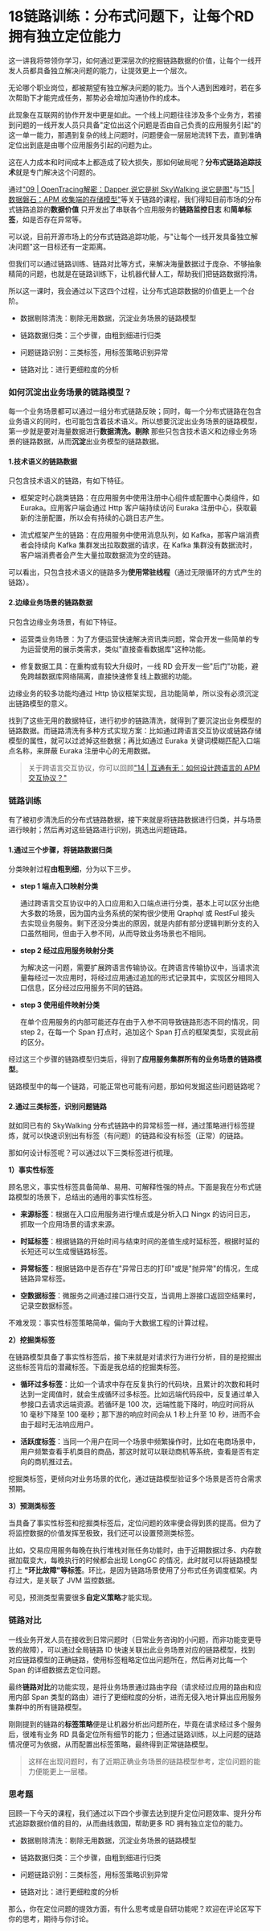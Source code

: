 # 18链路训练：分布式问题下，让每个RD拥有独立定位能力

这一讲我将带领你学习，如何通过更深层次的挖掘链路数据的价值，让每个一线开发人员都具备独立解决问题的能力，让提效更上一个层次。

无论哪个职业岗位，都被期望有独立解决问题的能力。当个人遇到困难时，若在多次帮助下才能完成任务，那势必会增加沟通协作的成本。

此现象在互联网的协作开发中更是如此。一个线上问题往往涉及多个业务方，若接到问题的一线开发人员只具备"定位出这个问题是否由自己负责的应用服务引起"的这一单一能力，那遇到复杂的线上问题时，问题便会一层层地流转下去，直到准确定位出到底是由哪个应用服务引起的问题为止。

这在人力成本和时间成本上都造成了较大损失，那如何破局呢？**分布式链路追踪技术**就是专门解决这个问题的。

通过["09 \| OpenTracing解密：Dapper 说它是树 SkyWalking 说它是图"](https://kaiwu.lagou.com/course/courseInfo.htm?courseId=729#/detail/pc?id=7058&fileGuid=xxQTRXtVcqtHK6j8)与["15 \| 数据磐石：APM 收集端的存储模型"](https://kaiwu.lagou.com/course/courseInfo.htm?courseId=729#/detail/pc?id=7064&fileGuid=xxQTRXtVcqtHK6j8)等关于链路的课程，我们得知目前市场的分布式链路追踪的**数据价值** 只开发出了串联各个应用服务的**链路监控日志** 和**简单标签**，如是否存在异常等。

可以说，目前开源市场上的分布式链路追踪功能，与"让每个一线开发具备独立解决问题"这一目标还有一定距离。

但我们可以通过链路训练、链路对比等方式，来解决海量数据过于庞杂、不够抽象精简的问题，也就是在链路训练下，让机器代替人工，帮助我们把链路数据捋清。

所以这一课时，我会通过以下这四个过程，让分布式追踪数据的价值更上一个台阶。

* 数据剔除清洗：剔除无用数据，沉淀业务场景的链路模型

* 链路数据归类：三个步骤，由粗到细进行归类

* 问题链路识别：三类标签，用标签策略识别异常

* 链路对比：进行更细粒度的分析

### 如何沉淀出业务场景的链路模型？

每一个业务场景都可以通过一组分布式链路反映；同时，每一个分布式链路在包含业务语义的同时，也可能包含着技术语义。所以想要沉淀出业务场景的链路模型，第一步就是要对海量数据进行**数据清洗。剔除** 那些只包含技术语义和边缘业务场景的链路数据，从而**沉淀**出业务模型的链路数据。

#### 1.技术语义的链路数据

只包含技术语义的链路，有如下特征。

* 框架定时心跳类链路：在应用服务中使用注册中心组件或配置中心类组件，如 Euraka。应用客户端会通过 Http 客户端持续访问 Euraka 注册中心，获取最新的注册配置，所以会有持续的心跳日志产生。

* 流式框架产生的链路：在应用服务中使用消息队列，如 Kafka，那客户端消费者会持续向 Kafka 集群发出拉取数据的请求，在 Kafka 集群没有数据流时，客户端消费者会产生大量拉取数据流为空的链路。

可以看出，只包含技术语义的链路多为**使用常驻线程**（通过无限循环的方式产生的链路）。

#### 2.边缘业务场景的链路数据

只包含边缘业务场景，有如下特征。

* 运营类业务场景：为了方便运营快速解决资讯类问题，常会开发一些简单的专为运营使用的展示类需求，类似"直接查看数据库"这种功能。

* 修复数据工具：在重构或有较大升级时，一线 RD 会开发一些"后门"功能，避免跨越数据库网络隔离，直接快速修复线上数据的功能。

边缘业务的较多功能均通过 Http 协议框架实现，且功能简单，所以没有必须沉淀出链路模型的意义。

找到了这些无用的数据特征，进行初步的链路清洗，就得到了要沉淀出业务模型的链路数据。而链路清洗有多种方式实现方案：比如通过跨语言交互协议或链路存储模型的属性，就可以过滤掉这些数据；再比如通过 Euraka 关键词模糊匹配入口端点名称，来屏蔽 Euraka 注册中心的无用数据。
> 关于跨语言交互协议，你可以回顾["14 \| 互通有无：如何设计跨语言的 APM 交互协议？"](https://kaiwu.lagou.com/course/courseInfo.htm?courseId=729&sid=20-h5Url-0&buyFrom=2&pageId=1pz4#/detail/pc?id=7063&fileGuid=xxQTRXtVcqtHK6j8)

### 链路训练

有了被初步清洗后的分布式链路数据，接下来就是将链路数据进行归类，并与场景进行映射；然后再对这些链路进行识别，挑选出问题链路。

#### 1.通过三个步骤，将链路数据归类

分类映射过程**由粗到细**，分为以下三步。

* **step 1 端点入口映射分类**   

  通过跨语言交互协议中的入口应用和入口端点进行分类，基本上可以区分出绝大多数的场景，因为国内业务系统的架构很少使用 Qraphql 或 RestFul 接头去实现业务服务。剩下还没分类出的原因，就是内部有部分逻辑判断分支的入口虽然相同，但由于入参不同，从而导致业务场景也不相同。

* **step 2 经过应用服务映射分类**   

  为解决这一问题，需要扩展跨语言传输协议。在跨语言传输协议中，当请求流量每经过一次应用时，将经过应用通过追加的形式记录其中，实现区分相同入口信息，区分经过应用服务不同的链路。

* **step 3 使用组件映射分类**   

  在单个应用服务的内部可能还存在由于入参不同导致链路形态不同的情况，同 step 2，在每一个 Span 打点时，追加这个 Span 打点的框架类型，实现此前的区分。

经过这三个步骤的链路模型归类后，得到了**应用服务集群所有的业务场景的链路模型**。

链路模型中的每一个链路，可能正常也可能有问题，那如何发掘这些问题链路呢？

#### 2.通过三类标签，识别问题链路

就如同已有的 SkyWalking 分布式链路中的异常标签一样，通过策略进行标签提炼，就可以快速识别出有标签（有问题）的链路和没有标签（正常）的链路。

那如何设计标签呢？可以通过以下三类标签进行梳理。

**1）事实性标签**

顾名思义，事实性标签具备简单、易用、可解释性强的特点。下面是我在分布式链路模型的场景下，总结出的通用的事实性标签。

* **来源标签**：根据在入口应用服务进行埋点或是分析入口 Ningx 的访问日志，抓取一个应用场景的请求来源。

* **时延标签**：根据链路的开始时间与结束时间的差值生成时延标签，根据时延的长短还可以生成慢链路标签。

* **异常标签**：根据链路中是否存在"异常日志的打印"或是"抛异常"的情况，生成链路异常标签。

* **空数据标签**：微服务之间通过接口进行交互，当调用上游接口返回空结果时，记录空数据标签。

不难发现：事实性标签策略简单，偏向于大数据工程的计算过程。

**2）挖掘类标签**

在链路模型具备了事实性标签后，接下来就是对请求行为进行分析，目的是挖掘出这些标签背后的潜藏标签。下面是我总结的挖掘类标签。

* **循环过多标签**：比如一个请求中存在反复执行的代码块，且累计的次数和耗时达到一定阈值时，就会生成循环过多标签。比如远端代码段中，反复通过单入参接口去请求远端资源。若循环是 100 次，远端性能下降时，响应时间将从 10 毫秒下降至 100 毫秒；那下游的响应时间会从 1 秒上升至 10 秒，进而不会由于超时无法响应用户。

* **活跃度标签**：当同一个用户在同一个场景中频繁操作时，比如在电商场景中，用户频繁查看手机类目的商品，那这时就可以联动商机等系统，查看是否有定向的商机推过去。

挖掘类标签，更倾向对业务场景的优化，通过链路模型验证多个场景是否符合需求预期。

**3）预测类标签**

当具备了事实性标签和挖掘类标签后，定位问题的效率便会得到质的提高。但为了将监控数据的价值发挥至极致，我们还可以设置预测类标签。

比如，交易应用服务每晚在执行堆栈对账任务功能时，由于近期数据过多、内存数据加载变大，每晚执行的时候都会出现 LongGC 的情况，此时就可以将链路模型打上 **"环比故障"等标签**。环比，是因为链路场景使用了分布式任务调度框架。内存过大，是关联了 JVM 监控数据。

可见，预测类型需要很多**自定义策略**才能实现。

### 链路对比

一线业务开发人员在接收到日常问题时（日常业务咨询的小问题，而非功能变更导致的故障），可以通过全局链路 ID 快速关联出此业务场景对应的链路模型，找到对应链路模型的正确链路，使用标签粗略定位出问题所在，然后再对比每一个 Span 的详细数据去定位问题。

最终**链路对比**的功能实现，是将业务场景通过路由字段（请求经过应用的路由和应用内部 Span 类型的路由）进行了更细粒度的分析，进而无侵入地计算出应用服务集群中的所有链路模型。

刚刚提到的链路的**标签策略**便是让机器分析出问题所在，毕竟在请求经过多个服务后，很难有业务 RD 具备定位所有细节的能力；但通过链路训练，以上问题的链路情况便可为依据，从而配置出标签策略，最终得到正常链路模型。
> 这样在出现问题时，有了近期正确业务场景的链路模型参考，定位问题的能力便能更上一层楼。

### 思考题

回顾一下今天的课程，我们通过以下四个步骤去达到提升定位问题效率、提升分布式追踪数据价值的目的，从而曲线救国，帮助更多 RD 拥有独立定位的能力。

* 数据剔除清洗：剔除无用数据，沉淀业务场景的链路模型

* 链路数据归类：三个步骤，由粗到细进行归类

* 问题链路识别：三类标签，用标签策略识别异常

* 链路对比：进行更细粒度的分析

那么，你在定位问题的提效方面，有什么思考或是自研功能呢？欢迎在评论区写下你的思考，期待与你讨论。


